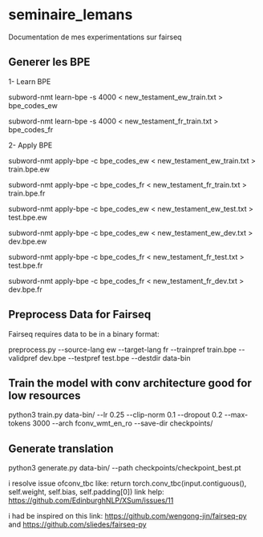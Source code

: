 # seminaire_lemans
Documentation de mes experimentations sur fairseq

## Generer les BPE
1-	Learn BPE

subword-nmt learn-bpe -s 4000 < new_testament_ew_train.txt > bpe_codes_ew

subword-nmt learn-bpe -s 4000 < new_testament_fr_train.txt > bpe_codes_fr

2-	Apply BPE

subword-nmt apply-bpe -c bpe_codes_ew < new_testament_ew_train.txt > train.bpe.ew

subword-nmt apply-bpe -c bpe_codes_fr < new_testament_fr_train.txt > train.bpe.fr

subword-nmt apply-bpe -c bpe_codes_ew < new_testament_ew_test.txt > test.bpe.ew

subword-nmt apply-bpe -c bpe_codes_ew < new_testament_ew_dev.txt > dev.bpe.ew

subword-nmt apply-bpe -c bpe_codes_fr < new_testament_fr_test.txt > test.bpe.fr

subword-nmt apply-bpe -c bpe_codes_fr < new_testament_fr_dev.txt > dev.bpe.fr

## Preprocess Data for Fairseq

Fairseq requires data to be in a binary format:

preprocess.py --source-lang ew --target-lang fr --trainpref train.bpe --validpref dev.bpe --testpref test.bpe --destdir data-bin

## Train the model with conv architecture good for low resources

python3 train.py data-bin/   --lr 0.25 --clip-norm 0.1 --dropout 0.2 --max-tokens 3000   --arch fconv_wmt_en_ro --save-dir checkpoints/ 

## Generate translation
python3 generate.py data-bin/ --path checkpoints/checkpoint_best.pt

i resolve issue ofconv_tbc like: return torch.conv_tbc(input.contiguous(), self.weight, self.bias, self.padding[0]) link help: https://github.com/EdinburghNLP/XSum/issues/11

i had be inspired on this link: https://github.com/wengong-jin/fairseq-py and https://github.com/sliedes/fairseq-py


